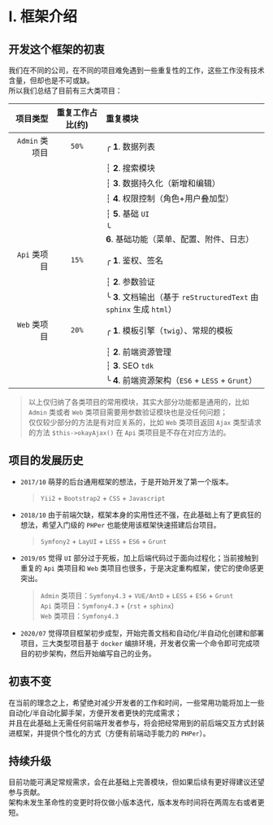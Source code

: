 
# Ⅰ. 框架介绍

## 开发这个框架的初衷  

我们在不同的公司，在不同的项目难免遇到一些重复性的工作，这些工作没有技术含量，但却也是不可或缺。  
所以我们总结了目前有三大类项目：  

| 项目类型 | 重复工作占比(约) | 重复模块 |  
| -------: | :-------: | :------- |  
| `Admin` 类项目 | `50%` | ╭ **1**. 数据列表 |  
| | | ┆ **2**. 搜索模块 |  
| | | ┆ **3**. 数据持久化（新增和编辑） |  
| | | ┆ **4**. 权限控制（角色+用户叠加型） |  
| | | ┆ **5**. 基础 `UI` |  
| | | ╰ **6**. 基础功能（菜单、配置、附件、日志） |  
| `Api` 类项目 | `15%` | ╭ **1**. 鉴权、签名 |  
| | | ┆ **2**. 参数验证 |  
| | | ╰ **3**. 文档输出（基于 `reStructuredText` 由 `sphinx` 生成 `html`） |  
| `Web` 类项目 | `20%` | ╭ **1**. 模板引擎（`twig`）、常规的模板 |  
| | | ┆ **2**. 前端资源管理 |  
| | | ┆ **3**. SEO `tdk` |  
| | | ╰ **4**. 前端资源架构（`ES6` + `LESS` + `Grunt`） |  

> 以上仅归纳了各类项目的常用模块，其实大部分功能都是通用的，比如 `Admin` 类或者 `Web` 类项目需要用参数验证模块也是没任何问题；  
> 仅仅较少部分的方法是有对应关系的，比如 `Web` 类项目返回 `Ajax` 类型请求的方法 `$this->okayAjax()` 在 `Api` 类项目是不存在对应方法的。  

## 项目的发展历史  

- `2017/10` 萌芽的后台通用框架的想法，于是开始开发了第一个版本。  

	> `Yii2` + `Bootstrap2` + `CSS` + `Javascript`  
	
- `2018/10` 由于前端欠缺，框架本身的实用性还不强，在此基础上有了更疯狂的想法，希望入门级的 `PHPer` 也能使用该框架快速搭建后台项目。  

	> `Symfony2` + `LayUI` + `LESS` + `ES6` + `Grunt`  
	
- `2019/05` 觉得 `UI` 部分过于死板，加上后端代码过于面向过程化；当前接触到重复的 `Api` 类项目和 `Web` 类项目也很多，于是决定重构框架，使它的使命感更突出。  

	> `Admin` 类项目：`Symfony4.3` + `VUE/AntD` + `LESS` + `ES6` + `Grunt`  
	`Api` 类项目：`Symfony4.3` + (`rst` + `sphinx`)  
	`Web` 类项目：`Symfony4.3`  
	
- `2020/07` 觉得项目框架初步成型，开始完善文档和自动化/半自动化创建和部署项目，三大类型项目基于 `docker` 编排环境，开发者仅需一个命令即可完成项目的初步架构，然后开始编写自己的业务。  

## 初衷不变

在当前的理念之上，希望绝对减少开发者的工作和时间，一些常用功能将加上一些自动化/半自动化脚手架，方便开发者更快的完成需求；  
并且在此基础上无需任何前端开发者参与，将会把经常用到的前后端交互方式封装进框架，并提供个性化的方式（方便有前端动手能力的 `PHPer`）。  
	
## 持续升级

目前功能可满足常规需求，会在此基础上完善模块，但如果后续有更好得建议还望参与贡献。  
架构未发生革命性的变更时将仅做小版本迭代，版本发布时间将在两周左右或者更短。   
